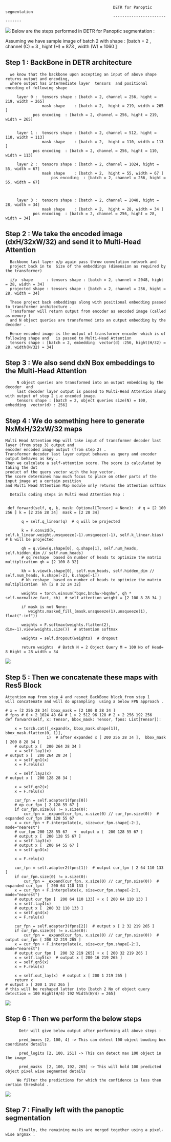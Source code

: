 


                                                   DETR for Panoptic segmentation
                                                   ------------------------------
                                                             
 ![](/Images/Capstone_1/Img_1.png)
 Below are the steps performed  in DETR for Panoptic segmentation : 
 
 
 
 Assuming we have sample image of batch 2 with shape : [batch = 2 , channel (C) = 3 , hight (H) = 873 , width (W) = 1060 ]
 
 Step 1  :  BackBone in DETR architecture  
 ----------------------------------------
 
      we know that the backbone upon accepting an input of above shape  returns output and encoding, 
	  where output has intermediate layer  tensors  and positional encoding of following shape 

         layer 0 :  tensors shape : [batch = 2, channel = 256, hight = 219, width = 265] 
                    mask shape    : [batch = 2,  hight = 219, width = 265 ]
		        pos encoding  : [batch = 2, channel = 256, hight = 219, width = 265] 
		   

         layer 1 :  tensors shape : [batch = 2, channel = 512, hight = 110, width = 113] 
                    mask shape    : [batch = 2,  hight = 110, width = 113 ]
		        pos encoding  : [batch = 2, channel = 256, hight = 110, width = 113] 
		   
         layer 2 :  tensors shape : [batch = 2, channel = 1024, hight = 55, width = 67] 
                    mask shape    : [batch = 2,  hight = 55, width = 67 ]
                        pos encoding  : [batch = 2, channel = 256, hight = 55, width = 67] 



         layer 3 :  tensors shape : [batch = 2, channel = 2048, hight = 28, width = 34] 
                    mask shape    : [batch = 2,  hight = 28, width = 34 ]
		        pos encoding  : [batch = 2, channel = 256, hight = 28, width = 34] 

                    
 
 Step 2 : We take the encoded image (dxH/32xW/32) and send it to Multi-Head Attention
 ------------------------------------------------------------------------------------
       
      Backbone last layer o/p again pass throw convolution network and 
      project back in to  Size of the embeddings (dimension as required by the transformer)

      i/p  shape      : tensors shape : [batch = 2, channel = 2048, hight = 28, width = 34] 
      projected shape : tensors shape : [batch = 2, channel = 256, hight = 28, width = 34] 
	  
	  These project back embeddings along with positional embedding passed to transformer architecture .
	  Transformer will return output from encoder as encoded image (called as memory ) 
	  and N object queries are transformed into an output embedding by the decoder . 
	  
	  Hence encoded image is the output of transformer encoder which is of following shape and   is passed to Multi-Head Attention 
	  tensors shape : [batch = 2, embedding  vector(d) :256, hight(H/32) = 28, width(N/32) = 34]
	        


        
        

 Step 3 : We also send dxN Box embeddings to the Multi-Head Attention
 --------------------------------------------------------------------
 
         N object queries are transformed into an output embedding by the decoder  and 
	     last decoder layer output is passed to Multi-Head Attention along with output of step 2 i.e encoded image.
         tensors shape : [batch = 2, object queries size(N) = 100, embedding  vector(d) : 256]

 Step 4 : We do something here to generate NxMxH/32xW/32 maps
 ------------------------------------------------------------
 
    Multi Head Attention Map will take input of transformer decoder last layer (from step 3) output and 
	encoder encoded image output (from step 2) .
	Transformer decoder last layer output behaves as query and encoder output behaves as key . 
	Then we calculate a self-attention score. The score is calculated by taking the dot 
	product of the query vector with the key vector. 
	The score determines how much focus to place on other parts of the input image at a certain position 
	and Multi Head Attention Map module only returns the attention softmax
	
	  Details coding steps in Multi Head Attention Map : 
	  
	  
	 def forward(self, q, k, mask: Optional[Tensor] = None):  # q = [2 100 256 ] k = [2 256 28 34]  mask = [2 28 34]
	 
           q = self.q_linear(q)  # q will be projected
	   
           k = F.conv2d(k, self.k_linear.weight.unsqueeze(-1).unsqueeze(-1), self.k_linear.bias)  # k will be projected
	    
           qh = q.view(q.shape[0], q.shape[1], self.num_heads, self.hidden_dim // self.num_heads)	   
           # qq reshape  based on number of heads to optimize the matrix multiplication qh = [2 100 8 32]
	  
           kh = k.view(k.shape[0], self.num_heads, self.hidden_dim // self.num_heads, k.shape[-2], k.shape[-1])
           # kh reshape  based on number of heads to optimize the matrix multiplication  kh [2 8 32 24 32]

           weights = torch.einsum("bqnc,bnchw->bqnhw", qh * self.normalize_fact, kh)  # self attention weight = [2 100 8 28 34 ]

           if mask is not None:
              weights.masked_fill_(mask.unsqueeze(1).unsqueeze(1), float("-inf"))

           weights = F.softmax(weights.flatten(2), dim=-1).view(weights.size())  # attention softmax 

           weights = self.dropout(weights)  # dropout

           return weights  # Batch N = 2 Object Query M = 100 No of Head= 8 Hight = 28 width = 34
	   

![](/Images/Capstone_1/Img_2.png)

 
 Step 5 : Then we concatenate these maps with Res5 Block
 -------------------------------------------------------
         
	 
    Attention map from step 4 and resnet BackBone block from step 1 
    will concatenate and will do upsampling  using a below FPN approach . 
	 
    # x = [2 256 28 34] bbox_mask = [2 100 8 28 34 ]
    # fpns # 0 > 2 1024 48 64 # 1 > 2 512 96 128 # 2 > 2 256 192 256
    def forward(self, x: Tensor, bbox_mask: Tensor, fpns: List[Tensor]):

        x = torch.cat([_expand(x, bbox_mask.shape[1]), bbox_mask.flatten(0, 1)],
                      1)  # after expanded x [ 200 256 28 34 ],  bbox_mask [ 200 8 28 34 ]
        # output x [  200 264 28 34 ]
        x = self.lay1(x)
	# output x [  200 264 28 34 ]
        x = self.gn1(x)
        x = F.relu(x)
	
        x = self.lay2(x)
	# output x [  200 128 28 34 ]

        x = self.gn2(x)
        x = F.relu(x)

        cur_fpn = self.adapter1(fpns[0])
        # op cur_fpn [ 2 128 55 67 ]
        if cur_fpn.size(0) != x.size(0):
            cur_fpn = _expand(cur_fpn, x.size(0) // cur_fpn.size(0))  # expanded cur_fpn 200 128 55 67
        x = cur_fpn + F.interpolate(x, size=cur_fpn.shape[-2:], mode="nearest")
        # cur_fpn 200 128 55 67   +  output x [  200 128 55 67 ]
        # output x [  200 128 55 67 ]
        x = self.lay3(x)
        # output x [  200 64 55 67 ]
        x = self.gn3(x)

        x = F.relu(x)

        cur_fpn = self.adapter2(fpns[1])  # output cur_fpn [ 2 64 110 133 ]
        if cur_fpn.size(0) != x.size(0):
            cur_fpn = _expand(cur_fpn, x.size(0) // cur_fpn.size(0))  # expanded cur_fpn  [ 200 64 110 133 ]
        x = cur_fpn + F.interpolate(x, size=cur_fpn.shape[-2:], mode="nearest")
        # output cur_fpn [  200 64 110 133] + x [ 200 64 110 133 ]
        x = self.lay4(x)
        # output x [  200 32 110 133 ]
        x = self.gn4(x)
        x = F.relu(x)

        cur_fpn = self.adapter3(fpns[2])  # output x [ 2 32 219 265 ]
        if cur_fpn.size(0) != x.size(0):
            cur_fpn = _expand(cur_fpn, x.size(0) // cur_fpn.size(0))  # output cur_fpn [ 200 32 219 265 ]
        x = cur_fpn + F.interpolate(x, size=cur_fpn.shape[-2:], mode="nearest")
        # output cur_fpn [  200 32 219 265] + x [ 200 32 219 265 ]
        x = self.lay5(x)  # output x [ 200 16 219 265 ]
        x = self.gn5(x)
        x = F.relu(x)

        x = self.out_lay(x)  # output x [ 200 1 219 265 ]
        return x  
	# output x [ 200 1 192 265 ]  
	# this will be reshaped latter into [batch 2 No of object query detection = 100 Hight(H/4) 192 Width(W/4) = 265]
	
	 
![](/Images/Capstone_1/Img_3.png)

	 
	 
 
 Step 6 : Then we perform the below steps
 ---------------------------------------
 
          Detr will give below output after performing all above steps : 
	  
          pred_boxes [2, 100, 4] -> This can detect 100 object bouding box coordinate details 
	  
          pred_logits [2, 100, 251] -> This can detect max 100 object in the image
	  
          pred_masks  [2, 100, 192, 265] -> This will hold 100 predicted object pixel wise segmented details 
	  
         We filter the predictions for which the confidence is less then certain threshold .
	 
	 
	 

	 

	 
![](/Images/Capstone_1/Img_4.png)

 
 Step 7 : Finally left with the panoptic segmentation
 ----------------------------------------------------
 
          Finally, the remaining masks are merged together using a pixel-wise argmax . 





                                                            